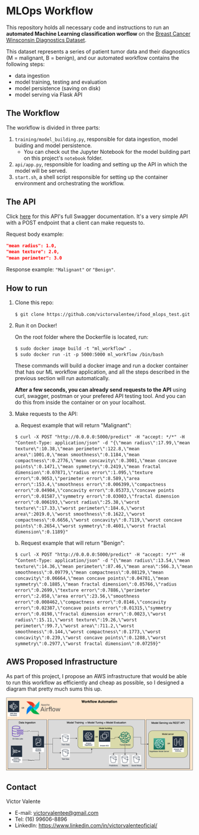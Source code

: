 # MLOps Workflow

This repository holds all necessary code and instructions to run an **automated Machine Learning classification worflow** on the [Breast Cancer Winsconsin Diagnostics Dataset](https://www.kaggle.com/uciml/breast-cancer-wisconsin-data).

This dataset represents a series of patient tumor data and their diagnostics (M = malignant, B = benign), and our automated workflow contains the following steps:
- data ingestion
- model training, testing and evaluation
- model persistence (saving on disk)
- model serving via Flask API

## The Workflow
The workflow is divided in three parts:
1. `training/model_building.py`, responsible for data ingestion, model buiding and model persistence.
	- You can check out the Jupyter Notebook for the model building part on this project's `notebook` folder.
2. `api/app.py`, responsible for loading and setting up the API in which the model will be served.
3. `start.sh`, a shell script responsible for setting up the container environment and orchestrating the workflow.

## The API

Click [here](https://app.swaggerhub.com/apis/victorvalentee/MLOpsAPI/0.1.0) for this API's full Swagger documentation. It's a very simple API with a POST endpoint that a client can make requests to.

Request body example:
```json
"mean radius": 1.0,
"mean texture": 2.0,
"mean perimeter": 3.0
```

Response example:
`"Malignant"` or `"Benign"`.

## How to run

1. Clone this repo:

	```$ git clone https://github.com/victorvalentee/ifood_mlops_test.git```

2. Run it on Docker!

	On the root folder where the Dockerfile is located, run:

	```
	$ sudo docker image build -t "ml_workflow" .
	$ sudo docker run -it -p 5000:5000 ml_workflow /bin/bash
	```

	These commands will build a docker image and run a docker container that has our ML workflow application, and all the steps described in the previous section will run automatically.

	**After a few seconds, you can already send requests to the API** using curl, swagger, postman or your prefered API testing tool. And you can do this from inside the container or on your localhost.

3. Make requests to the API:

	a. Request example that will return "Malignant":

	```
	$ curl -X POST "http://0.0.0.0:5000/predict" -H "accept: */*" -H "Content-Type: application/json" -d "{\"mean radius\":17.99,\"mean texture\":10.38,\"mean perimeter\":122.8,\"mean area\":1001.0,\"mean smoothness\":0.1184,\"mean compactness\":0.2776,\"mean concavity\":0.3001,\"mean concave points\":0.1471,\"mean symmetry\":0.2419,\"mean fractal dimension\":0.07871,\"radius error\":1.095,\"texture error\":0.9053,\"perimeter error\":8.589,\"area error\":153.4,\"smoothness error\":0.006399,\"compactness error\":0.04904,\"concavity error\":0.05373,\"concave points error\":0.01587,\"symmetry error\":0.03003,\"fractal dimension error\":0.006193,\"worst radius\":25.38,\"worst texture\":17.33,\"worst perimeter\":184.6,\"worst area\":2019.0,\"worst smoothness\":0.1622,\"worst compactness\":0.6656,\"worst concavity\":0.7119,\"worst concave points\":0.2654,\"worst symmetry\":0.4601,\"worst fractal dimension\":0.1189}"
	```

	b. Request example that will return "Benign":
	```
	$ curl -X POST "http://0.0.0.0:5000/predict" -H "accept: */*" -H "Content-Type: application/json" -d "{\"mean radius\":13.54,\"mean texture\":14.36,\"mean perimeter\":87.46,\"mean area\":566.3,\"mean smoothness\":0.09779,\"mean compactness\":0.08129,\"mean concavity\":0.06664,\"mean concave points\":0.04781,\"mean symmetry\":0.1885,\"mean fractal dimension\":0.05766,\"radius error\":0.2699,\"texture error\":0.7886,\"perimeter error\":2.058,\"area error\":23.56,\"smoothness error\":0.008462,\"compactness error\":0.0146,\"concavity error\":0.02387,\"concave points error\":0.01315,\"symmetry error\":0.0198,\"fractal dimension error\":0.0023,\"worst radius\":15.11,\"worst texture\":19.26,\"worst perimeter\":99.7,\"worst area\":711.2,\"worst smoothness\":0.144,\"worst compactness\":0.1773,\"worst concavity\":0.239,\"worst concave points\":0.1288,\"worst symmetry\":0.2977,\"worst fractal dimension\":0.07259}"
	```

## AWS Proposed Infrastructure

As part of this project, I propose an AWS infrastructure that would be able to run this workflow as efficiently and cheap as possible, so I designed a diagram that pretty much sums this up.

![AWS Infra](./notebook/notebook_images/AWS_infra.png)

## Contact
Victor Valente
- E-mail: victorvalentee@gmail.com
- Tel: (16) 99606-8896
- LinkedIn: https://www.linkedin.com/in/victorvalenteoficial/
